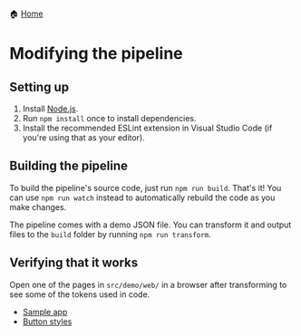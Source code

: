 🏠 [Home](./)

# Modifying the pipeline

## Setting up

1. Install [Node.js](https://nodejs.org/).
2. Run `npm install` once to install dependencies.
3. Install the recommended ESLint extension in Visual Studio Code (if you're using that as your editor).

## Building the pipeline

To build the pipeline's source code, just run `npm run build`. That's it! You can use `npm run watch` instead to automatically rebuild the code as you make changes.

The pipeline comes with a demo JSON file. You can transform it and output files to the `build` folder by running `npm run transform`.

## Verifying that it works

Open one of the pages in `src/demo/web/` in a browser after transforming to see some of the tokens used in code.

* [Sample app](src/demo/web/app-demo.html)
* [Button styles](src/demo/web/buttons-demo.html)

